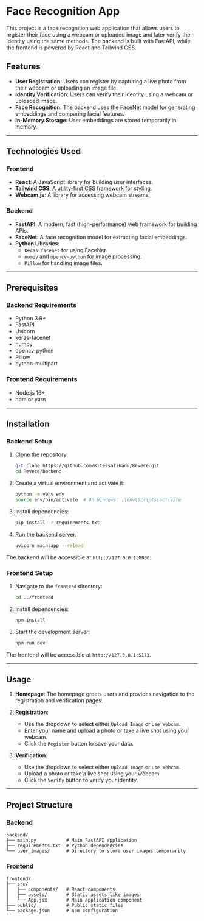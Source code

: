 # Face Recognition App

This project is a face recognition web application that allows users to register their face using a webcam or uploaded image 
and later verify their identity using the same methods. The backend is built with FastAPI, while the frontend is powered by React and Tailwind CSS.

## Features

- **User Registration**: Users can register by capturing a live photo from their webcam or uploading an image file.
- **Identity Verification**: Users can verify their identity using a webcam or uploaded image.
- **Face Recognition**: The backend uses the FaceNet model for generating embeddings and comparing facial features.
- **In-Memory Storage**: User embeddings are stored temporarily in memory.

---

## Technologies Used

### Frontend
- **React**: A JavaScript library for building user interfaces.
- **Tailwind CSS**: A utility-first CSS framework for styling.
- **Webcam.js**: A library for accessing webcam streams.

### Backend
- **FastAPI**: A modern, fast (high-performance) web framework for building APIs.
- **FaceNet**: A face recognition model for extracting facial embeddings.
- **Python Libraries**:
  - `keras_facenet` for using FaceNet.
  - `numpy` and `opencv-python` for image processing.
  - `Pillow` for handling image files.

---

## Prerequisites

### Backend Requirements
- Python 3.9+
- FastAPI
- Uvicorn
- keras-facenet
- numpy
- opencv-python
- Pillow
- python-multipart

### Frontend Requirements
- Node.js 16+
- npm or yarn

---

## Installation

### Backend Setup
1. Clone the repository:
    ```bash
    git clone https://github.com/Kitessafikadu/Revece.git
    cd Revece/backend
    ```

2. Create a virtual environment and activate it:
    ```bash
    python -m venv env
    source env/bin/activate  # On Windows: .\env\Scripts\activate
    ```

3. Install dependencies:
    ```bash
    pip install -r requirements.txt
    ```

4. Run the backend server:
    ```bash
    uvicorn main:app --reload
    ```

The backend will be accessible at `http://127.0.0.1:8000`.

### Frontend Setup

1. Navigate to the `frontend` directory:
    ```bash
    cd ../frontend
    ```

2. Install dependencies:
    ```bash
    npm install
    ```

3. Start the development server:
    ```bash
    npm run dev
    ```

The frontend will be accessible at `http://127.0.0.1:5173`.

---

## Usage

1. **Homepage**: The homepage greets users and provides navigation to the registration and verification pages.

2. **Registration**:
    - Use the dropdown to select either `Upload Image` or `Use Webcam`.
    - Enter your name and upload a photo or take a live shot using your webcam.
    - Click the `Register` button to save your data.

3. **Verification**:
    - Use the dropdown to select either `Upload Image` or `Use Webcam`.
    - Upload a photo or take a live shot using your webcam.
    - Click the `Verify` button to verify your identity.

---

## Project Structure

### Backend
```
backend/
├── main.py           # Main FastAPI application
├── requirements.txt  # Python dependencies
└── user_images/      # Directory to store user images temporarily
```

### Frontend
```
frontend/
├── src/
│   ├── components/   # React components
│   ├── assets/       # Static assets like images
│   └── App.jsx       # Main application component
├── public/           # Public static files
└── package.json      # npm configuration
``

